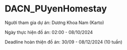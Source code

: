 # DACN_PUyenHomestay

Người tham gia dự án: Dương Khoa Nam (Karto)

Ngày thực hiện đồ án: 02:00 - 08/10/2024

Deadline hoàn thiện đồ án: 30/09 - 08/12/2024 (10 tuần)